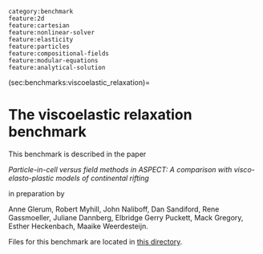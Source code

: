 ```{tags}
category:benchmark
feature:2d
feature:cartesian
feature:nonlinear-solver
feature:elasticity
feature:particles
feature:compositional-fields
feature:modular-equations
feature:analytical-solution
```

(sec:benchmarks:viscoelastic_relaxation)=
# The viscoelastic relaxation benchmark

This benchmark is described in the paper

*Particle-in-cell versus field methods in ASPECT: A comparison with visco-elasto-plastic models of continental rifting*

in preparation by

Anne Glerum,
Robert Myhill,
John Naliboff,
Dan Sandiford,
Rene Gassmoeller,
Juliane Dannberg,
Elbridge Gerry Puckett,
Mack Gregory,
Esther Heckenbach,
Maaike Weerdesteijn.

Files for this benchmark are located in
[this directory](https://github.com/geodynamics/aspect/tree/main/benchmarks/viscoelastic_relaxation).
